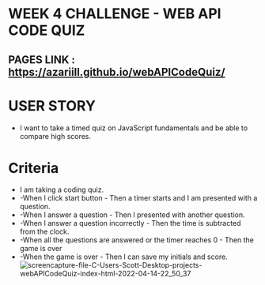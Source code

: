 # WEEK 4 CHALLENGE - WEB API CODE QUIZ

## PAGES LINK : https://azariill.github.io/webAPICodeQuiz/

# USER STORY
* I want to take a timed quiz on JavaScript fundamentals and be able to compare high scores.
# Criteria
* I am taking a coding quiz.
* -When I click start button - Then a timer starts and I am presented with a question.
* -When I answer a question - Then I presented with another question.
* -When I answer a question incorrectly - Then the time is subtracted from the clock.
* -When all the questions are answered or the timer reaches 0 - Then the game is over
* -When the game is over - Then I can save my initials and score.
![screencapture-file-C-Users-Scott-Desktop-projects-webAPICodeQuiz-index-html-2022-04-14-22_50_37](https://user-images.githubusercontent.com/99227667/163515385-5cd68a21-5fc3-46e8-81a6-bd5db13e9b5f.jpg)
